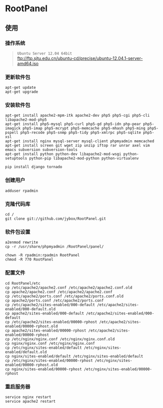 # RootPanel
## 使用
### 操作系统

>`Ubuntu Server 12.04 64bit`  
>ftp://ftp.sjtu.edu.cn/ubuntu-cd/precise/ubuntu-12.04.1-server-amd64.iso

### 更新软件包

    apt-get update
    apt-get upgrade
    
### 安装软件包

    apt-get install apache2-mpm-itk apache2-dev php5 php5-cgi php5-cli libapache2-mod-php5
    apt-get install php5-mysql php5-curl php5-gd php5-idn php-pear php5-imagick php5-imap php5-mcrypt php5-memcache php5-mhash php5-ming php5-pspell php5-recode php5-snmp php5-tidy php5-xmlrpc php5-sqlite php5-xsl
    apt-get install nginx mysql-server mysql-client phpmyadmin memcached
    apt-get install screen git wget zip unzip iftop rar unrar axel vim emacs subversion subversion-tools
    apt-get install python python-dev libapache2-mod-wsgi python-setuptools python-pip libapache2-mod-python python-virtualenv
    
    pip install django tornado
    
### 创建用户

    adduser rpadmin

### 克隆代码库

    cd /
    git clone git://github.com/jybox/RootPanel.git
    
### 软件包设置

    a2enmod rewrite
    cp -r /usr/share/phpmyadmin /RootPanel/panel/
    
    chown -R rpadmin:rpadmin RootPanel
    chmod -R 770 RootPanel
    
### 配置文件

    cd RootPanel/etc
    cp /etc/apache2/apache2.conf /etc/apache2/apache2.conf.old
    cp apache2/apache2.conf /etc/apache2/apache2.conf
    cp /etc/apache2/ports.conf /etc/apache2/ports.conf.old
    cp apache2/ports.conf /etc/apache2/ports.conf
    cp /etc/apache2/sites-enabled/000-default /etc/apache2/sites-enabled/000-default.old
    cp apache2/sites-enabled/000-default /etc/apache2/sites-enabled/000-default
    cp /etc/apache2/sites-enabled/00000-rphost /etc/apache2/sites-enabled/00000-rphost.old
    cp apache2/sites-enabled/00000-rphost /etc/apache2/sites-enabled/00000-rphost
    cp /etc/nginx/nginx.conf /etc/nginx/nginx.conf.old
    cp nginx/nginx.conf /etc/nginx/nginx.conf
    cp /etc/nginx/sites-enabled/default /etc/nginx/sites-enabled/default.old
    cp nginx/sites-enabled/default /etc/nginx/sites-enabled/default
    cp /etc/nginx/sites-enabled/00000-rphost /etc/nginx/sites-enabled/00000-rphost.old
    cp nginx/sites-enabled/00000-rphost /etc/nginx/sites-enabled/00000-rphost
    
### 重启服务器

    service nginx restart
    service apache2 restart



    

